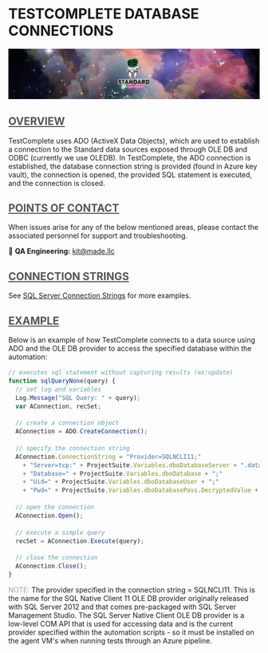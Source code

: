 **<h1> TESTCOMPLETE DATABASE CONNECTIONS </h1>**
![standard-automation.png](/src/standard-automation.png)



## <span style="color:#555555"><u> **OVERVIEW** </u></span>
TestComplete uses ADO (ActiveX Data Objects), which are used to establish a connection to the Standard data sources exposed through OLE DB and ODBC (currently we use OLEDB). In TestComplete, the ADO connection is established, the database connection string is provided (found in Azure key vault), the connection is opened, the provided SQL statement is executed, and the connection is closed. 



## <span style="color:#555555"><u> **POINTS OF CONTACT** </u></span>
When issues arise for any of the below mentioned areas, please contact the associated personnel for support and troubleshooting.

:taco: **QA Engineering:**<span style="color:gold"> kit@made.llc </span>



## <span style="color:#555555"><u> **CONNECTION STRINGS** </u></span>
See [SQL Server Connection Strings](https://www.connectionstrings.com/sql-server/) for more examples.



## <span style="color:#555555"><u> **EXAMPLE** </u></span>
Below is an example of how TestComplete connects to a data source using ADO and the OLE DB provider to access the specified database within the automation:
``` js
// executes sql statement without capturing results (ex:update)
function sqlQueryNone(query) {
  // set log and variables
  Log.Message("SQL Query: " + query);
  var AConnection, recSet;
  
  // create a connection object
  AConnection = ADO.CreateConnection();
  
  // specify the connection string
  AConnection.ConnectionString = "Provider=SQLNCLI11;"
    + "Server=tcp:" + ProjectSuite.Variables.dboDatabaseServer + ".database.windows.net;"
    + "Database=" + ProjectSuite.Variables.dboDatabase + ";"
    + "Uid=" + ProjectSuite.Variables.dboDatabaseUser + ";" 
    + "Pwd=" + ProjectSuite.Variables.dboDatabasePass.DecryptedValue + ";";
  
  // open the connection
  AConnection.Open();
  
  // execute a simple query
  recSet = AConnection.Execute(query);
  
  // close the connection
  AConnection.Close();
}
```
<span style="color:#A6A6A6"> NOTE: </span> The provider specified in the connection string = SQLNCLI11. This is the name for the SQL Native Client 11 OLE DB provider originally released with SQL Server 2012 and that comes pre-packaged with SQL Server Management Studio. The SQL Server Native Client OLE DB provider is a low-level COM API that is used for accessing data and is the current provider specified within the automation scripts - so it must be installed on the agent VM's when running tests through an Azure pipeline.